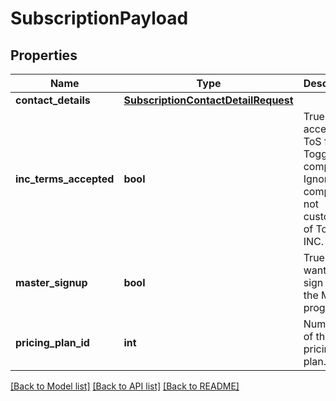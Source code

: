 # SubscriptionPayload

## Properties

Name | Type | Description | Notes
------------ | ------------- | ------------- | -------------
**contact_details** | [**SubscriptionContactDetailRequest**](SubscriptionContactDetailRequest.md) |  | [optional] 
**inc_terms_accepted** | **bool** | True if user accepted ToS for the Toggl Inc company. Ignored if company is not customer of Toggl INC. | [optional] 
**master_signup** | **bool** | True if user want to sign up to the Master program. | [optional] 
**pricing_plan_id** | **int** | Numeric ID of the pricing plan. | 

[[Back to Model list]](../README.md#documentation-for-models) [[Back to API list]](../README.md#documentation-for-api-endpoints) [[Back to README]](../README.md)


